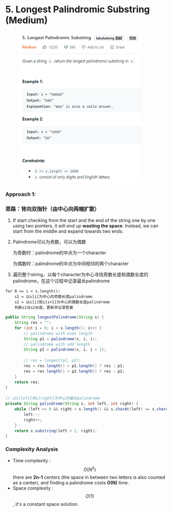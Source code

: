 # 5. Longest Palindromic Substring (Medium)

<figure><img src="../../../.gitbook/assets/image (25) (1) (1) (1).png" alt=""><figcaption></figcaption></figure>

### Approach 1:

### 思路：背向双指针（由中心向两端扩散）

1. If start checking from the start and the end of the string one by one using two pointers, it will end up **wasting the space**. Instead, we can start from the middle and expand towards two ends.
2.  Palindrome可以为奇数，可以为偶数

    为奇数时：palindrome的中点为一个character

    为偶数时：palindrome的中点为中间相邻的两个character
3. 遍历整个string，以每个character为中心寻找奇数长度和偶数长度的palindrome，在这个过程中记录最长palindrome

```
for 0 <= i < s.length():
    s1 = 以s[i]为中心的奇数长度palindrome
    s2 = 以s[i]和s[i+1]为中心的偶数长度palindrome
    判断s1与s2长度，更新并记录答案
```

```java
public String longestPalindrome(String s) {
    String res = "";
    for (int i = 0; i < s.length(); i++) {
        // palindrome with even length
        String p1 = palindrome(s, i, i);
        // palindrome with odd length
        String p2 = palindrome(s, i, i + 1);

        // res = longest(p1, p2);
        res = res.length() > p1.length() ? res : p1;
        res = res.length() > p2.length() ? res : p2;
    }
    return res;
}

// 以s[left]和s[right]为中心的最长palindrome
private String palindrome(String s, int left, int right) {
    while (left >= 0 && right < s.length() && s.charAt(left) == s.charAt(right) {
        left--;
        right++;
    }
    return s.substring(left + 1, right);
}
```

### Complexity Analysis

* Time complexity : $$O(N^2)$$ there are **2n-1** centers (the space in between two letters is also counted as a center), and finding a palindrome costs **O(N)** time.
* Space complexity : $$O(1)$$, it's a constant space solution.
